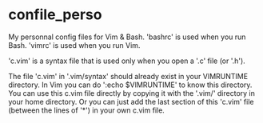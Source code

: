 # confile_perso
My personnal config files for Vim & Bash.
'bashrc' is used when you run Bash.
'vimrc' is used when you run Vim.

'c.vim' is a syntax file that is used only when you open a '.c' file (or '.h').

The file 'c.vim' in '.vim/syntax' should already exist in your VIMRUNTIME directory.
In Vim you can do ':echo $VIMRUNTIME' to know this directory.
You can use this c.vim file directly by copying it with the '.vim/' directory in your home directory.
Or you can just add the last section of this 'c.vim' file (between the lines of '*') in your own c.vim file.
